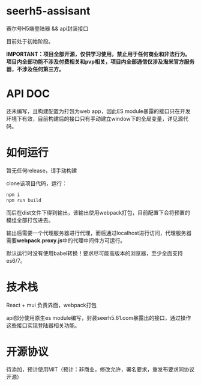# seerh5-assisant

赛尔号H5端登陆器 && api封装接口

目前处于初始阶段。

**IMPORTANT：项目全部开源，仅供学习使用，禁止用于任何商业和非法行为。项目内全部功能不涉及付费相关和pvp相关，项目内全部通信仅涉及淘米官方服务器，不涉及任何第三方。**

# API DOC

还未编写，且构建配置为打包为web app，因此ES module暴露的接口只在开发环境下有效，目前构建后的接口只有手动建立window下的全局变量，详见源代码。

# 如何运行

暂无任何release，请手动构建

clone该项目代码，运行：

```bash
npm i
npm run build
```

而后在dist文件下得到输出，该输出使用webpack打包，目前配置下会将预置的模组全部打包进去。

输出后需要一个代理服务器进行代理，而后通过localhost进行访问，代理服务器需要**webpack.proxy.js**中的代理中间件方可运行。

默认运行时没有使用babel转换！要求尽可能高版本的浏览器，至少全面支持es6/7。

# 技术栈

React + mui 负责界面，webpack打包

api部分使用原生es module编写，封装seerh5.61.com暴露出的接口，通过操作这些接口实现登陆器相关功能。

# 开源协议

待添加，预计使用MIT（预计：非商业，修改允许，署名要求，重发布要求同协议开源）
